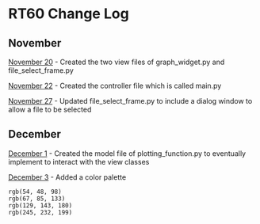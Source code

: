 # RT60 Change Log

## November 

<u>November 20</u> - Created the two view files of graph_widget.py and file_select_frame.py

<u>November 22</u> - Created the controller file which is called main.py

<u>November 27</u> - Updated file_select_frame.py to include a dialog window to allow a file to be selected

## December

<u>December 1</u> - Created the model file of plotting_function.py to eventually implement to interact with the view classes

<u>December 3</u> - Added a color palette
```
rgb(54, 48, 98) 
rgb(67, 85, 133) 
rgb(129, 143, 180)
rgb(245, 232, 199)
```
